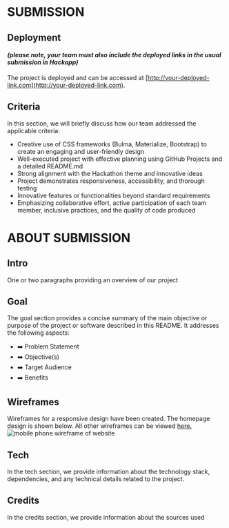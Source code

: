 
# SUBMISSION
## Deployment
#### _(please note, your team must also include the deployed links in the usual submission in Hackapp)_
The project is deployed and can be accessed at [http://your-deployed-link.com](http://your-deployed-link.com).

## Criteria
In this section, we will briefly discuss how our team addressed the applicable criteria:

-  Creative use of CSS frameworks (Bulma, Materialize, Bootstrap) to create an engaging and user-friendly design
-  Well-executed project with effective planning using GitHub Projects and a detailed README.md
-  Strong alignment with the Hackathon theme and innovative ideas
-  Project demonstrates responsiveness, accessibility, and thorough testing
-  Innovative features or functionalities beyond standard requirements
-  Emphasizing collaborative effort, active participation of each team member, inclusive practices, and the quality of code produced

# ABOUT SUBMISSION
## Intro
One or two paragraphs providing an overview of our project

## Goal
The goal section provides a concise summary of the main objective or purpose of the project or software described in this README. It addresses the following aspects:

- ➡️ Problem Statement
- ➡️ Objective(s)
- ➡️ Target Audience
- ➡️ Benefits

## Wireframes
Wireframes for a responsive design have been created. The homepage design is shown below. All other wireframes can be viewed [here.](wireframes)
![mobile phone wireframe of website](wireframes/wireframes/start-screen.png)

## Tech
In the tech section, we provide information about the technology stack, dependencies, and any technical details related to the project.

## Credits
In the credits section, we provide information about the sources used